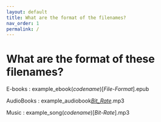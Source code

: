 ```yaml
---
layout: default
title: What are the format of the filenames?
nav_order: 1
permalink: /
---
```


# What are the format of these filenames?

E-books
: <text>example_ebook(_codename_)[_File-Format_].epub</text>

AudioBooks
: <text>example_audiobook[_Bit_Rate_](_codename_).mp3</text>

Music
: <text>example_song(_codename_)[_Bit-Rate_].mp3</text>

